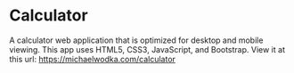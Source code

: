 # Calculator
A calculator web application that is optimized for desktop and mobile viewing. This app uses HTML5, CSS3, JavaScript, and Bootstrap. View it at this url: https://michaelwodka.com/calculator
